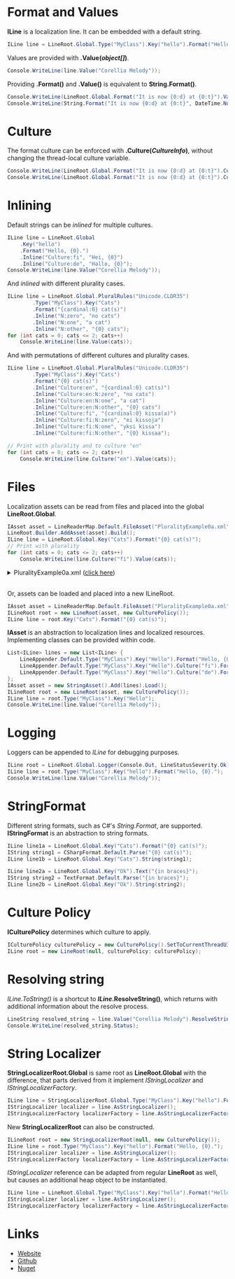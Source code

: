 # Format and Values
**ILine** is a localization line. It can be embedded with a default string.

```csharp
ILine line = LineRoot.Global.Type("MyClass").Key("hello").Format("Hello, {0}.");
```

Values are provided with <b>.Value(<i>object[]</i>)</b>.

```csharp
Console.WriteLine(line.Value("Corellia Melody"));
```

Providing **.Format()** and **.Value()** is equivalent to **String.Format()**.

```csharp
Console.WriteLine(LineRoot.Global.Format("It is now {0:d} at {0:t}").Value(DateTime.Now));
Console.WriteLine(String.Format("It is now {0:d} at {0:t}", DateTime.Now));
```

# Culture
The format culture can be enforced with <b>.Culture(<i>CultureInfo</i>)</b>, without changing the thread-local culture variable.

```csharp
Console.WriteLine(LineRoot.Global.Format("It is now {0:d} at {0:t}").Culture("sv").Value(DateTime.Now));
Console.WriteLine(LineRoot.Global.Format("It is now {0:d} at {0:t}").Culture("de").Value(DateTime.Now));
```

# Inlining
Default strings can be *inlined* for multiple cultures.

```csharp
ILine line = LineRoot.Global
    .Key("hello")
    .Format("Hello, {0}.")
    .Inline("Culture:fi", "Hei, {0}")
    .Inline("Culture:de", "Hallo, {0}");
Console.WriteLine(line.Value("Corellia Melody"));
```

And *inlined* with different plurality cases.

```csharp
ILine line = LineRoot.Global.PluralRules("Unicode.CLDR35")
        .Type("MyClass").Key("Cats")
        .Format("{cardinal:0} cat(s)")
        .Inline("N:zero", "no cats")
        .Inline("N:one", "a cat")
        .Inline("N:other", "{0} cats");
for (int cats = 0; cats <= 2; cats++)
    Console.WriteLine(line.Value(cats));
```

And with permutations of different cultures and plurality cases.

```csharp
ILine line = LineRoot.Global.PluralRules("Unicode.CLDR35")
        .Type("MyClass").Key("Cats")
        .Format("{0} cat(s)")
        .Inline("Culture:en", "{cardinal:0} cat(s)")
        .Inline("Culture:en:N:zero", "no cats")
        .Inline("Culture:en:N:one", "a cat")
        .Inline("Culture:en:N:other", "{0} cats")
        .Inline("Culture:fi", "{cardinal:0} kissa(a)")
        .Inline("Culture:fi:N:zero", "ei kissoja")
        .Inline("Culture:fi:N:one", "yksi kissa")
        .Inline("Culture:fi:N:other", "{0} kissaa");

// Print with plurality and to culture "en"
for (int cats = 0; cats <= 2; cats++)
    Console.WriteLine(line.Culture("en").Value(cats));
```

# Files
Localization assets can be read from files and placed into the global **LineRoot.Global**.

```csharp
IAsset asset = LineReaderMap.Default.FileAsset("PluralityExample0a.xml");
LineRoot.Builder.AddAsset(asset).Build();
ILine line = LineRoot.Global.Key("Cats").Format("{0} cat(s)");
// Print with plurality
for (int cats = 0; cats <= 2; cats++)
    Console.WriteLine(line.Culture("fi").Value(cats));
```
<details>
  <summary>PluralityExample0a.xml (<u>click here</u>)</summary>

```xml
<?xml version="1.0" encoding="UTF-8"?>
<Localization xmlns:Culture="urn:lexical.fi:Culture"
              xmlns:Key="urn:lexical.fi:Key"
              xmlns:N="urn:lexical.fi:N"
              xmlns="urn:lexical.fi"
              PluralRules="Unicode.CLDR35">

  <!-- Fallback string, for "" culture -->
  <Key:Cats>{0} cat(s)</Key:Cats>

  <!-- Translator added strings for "en" -->
  <Key:Cats Culture="en">
    {cardinal:0} cat(s)
    <N:zero>no cats</N:zero>
    <N:one>a cat</N:one>
    <N:other>{0} cats</N:other>
  </Key:Cats>
  
  <!-- Translator added strings for "fi" -->
  <Key:Cats Culture="fi">
    {cardinal:0} kissa(a)
    <N:zero>ei kissoja</N:zero>
    <N:one>yksi kissa</N:one>
    <N:other>{0} kissaa</N:other>
  </Key:Cats>

</Localization>

```
</details>
<br/>

Or, assets can be loaded and placed into a new ILineRoot.

```csharp
IAsset asset = LineReaderMap.Default.FileAsset("PluralityExample0a.xml");
ILineRoot root = new LineRoot(asset, new CulturePolicy());
ILine line = root.Key("Cats").Format("{0} cat(s)");
```

**IAsset** is an abstraction to localization lines and localized resources. 
Implementing classes can be provided within code.

```csharp
List<ILine> lines = new List<ILine> {
    LineAppender.Default.Type("MyClass").Key("Hello").Format("Hello, {0}"),
    LineAppender.Default.Type("MyClass").Key("Hello").Culture("fi").Format("Hei, {0}"),
    LineAppender.Default.Type("MyClass").Key("Hello").Culture("de").Format("Hallo, {0}")
};
IAsset asset = new StringAsset().Add(lines).Load();
ILineRoot root = new LineRoot(asset, new CulturePolicy());
ILine line = root.Type("MyClass").Key("Hello");
Console.WriteLine(line.Value("Corellia Melody"));
```

# Logging
Loggers can be appended to *ILine* for debugging purposes.

```csharp
ILine root = LineRoot.Global.Logger(Console.Out, LineStatusSeverity.Ok);
ILine line = root.Type("MyClass").Key("hello").Format("Hello, {0}.");
Console.WriteLine(line.Value("Corellia Melody"));
```

# StringFormat
Different string formats, such as C#'s *String.Format*, are supported. **IStringFormat** is an abstraction to string formats.

```csharp
ILine line1a = LineRoot.Global.Key("Cats").Format("{0} cat(s)");
IString string1 = CSharpFormat.Default.Parse("{0} cat(s)");
ILine line1b = LineRoot.Global.Key("Cats").String(string1);

ILine line2a = LineRoot.Global.Key("Ok").Text("{in braces}");
IString string2 = TextFormat.Default.Parse("{in braces}");
ILine line2b = LineRoot.Global.Key("Ok").String(string2);
```

# Culture Policy
**ICulturePolicy** determines which culture to apply.

```csharp
ICulturePolicy culturePolicy = new CulturePolicy().SetToCurrentThreadUICulture();
ILine root = new LineRoot(null, culturePolicy: culturePolicy);
```

# Resolving string
*ILine.ToString()* is a shortcut to <b><i>ILine</i>.ResolveString()</b>, which returns with additional information about the resolve process. 

```csharp
LineString resolved_string = line.Value("Corellia Melody").ResolveString();
Console.WriteLine(resolved_string.Status);
```

# String Localizer
**StringLocalizerRoot.Global** is same root as **LineRoot.Global** with the difference, that parts derived from it implement *IStringLocalizer* and *IStringLocalizerFactory*.

```csharp
ILine line = StringLocalizerRoot.Global.Type("MyClass").Key("hello").Format("Hello, {0}.");
IStringLocalizer localizer = line.AsStringLocalizer();
IStringLocalizerFactory localizerFactory = line.AsStringLocalizerFactory();
```

New **StringLocalizerRoot** can also be constructed.

```csharp
ILineRoot root = new StringLocalizerRoot(null, new CulturePolicy());
ILine line = root.Type("MyClass").Key("hello").Format("Hello, {0}.");
IStringLocalizer localizer = line.AsStringLocalizer();
IStringLocalizerFactory localizerFactory = line.AsStringLocalizerFactory();
```

*IStringLocalizer* reference can be adapted from regular **LineRoot** as well, but causes an additional heap object to be instantiated.

```csharp
ILine line = LineRoot.Global.Type("MyClass").Key("hello").Format("Hello, {0}.");
IStringLocalizer localizer = line.AsStringLocalizer();
IStringLocalizerFactory localizerFactory = line.AsStringLocalizerFactory();
```

# Links
* [Website](http://lexical.fi/Localization/index.html)
* [Github](https://github.com/tagcode/Lexical.Localization)
* [Nuget](https://www.nuget.org/packages/Lexical.Localization/)
